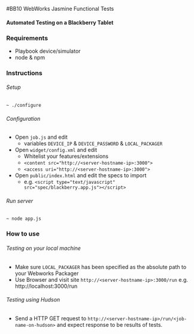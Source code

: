 #BB10 WebWorks Jasmine Functional Tests
#### Automated Testing on a Blackberry Tablet

### Requirements
- Playbook device/simulator
- node & npm

### Instructions
###### Setup
`~ ./configure`<br/>

###### Configuration
- Open `job.js` and edit 
  - variables `DEVICE_IP` & `DEVICE_PASSWORD` & `LOCAL_PACKAGER`
- Open `widget/config.xml` and edit 
  - Whitelist your features/extensions
  - `<content src="http://<server-hostname-ip>:3000">`
  - `<access uri="http://<server-hostname-ip>:3000">`
- Open `public/index.html` and edit the specs to import
  - e.g. `<script type="text/javascript" src="spec/blackberry.app.js"></script>`

###### Run server
`~ node app.js`

### How to use
###### Testing on your local machine
- Make sure `LOCAL_PACKAGER` has been specified as the absolute path to your Webworks Packager
- Use Browser and visit site `http://<server-hostname-ip>:3000/run` e.g. http://localhost:3000/run

###### Testing using Hudson
- Send a HTTP GET request to 
`http://<server-hostname-ip>/run/<job-name-on-hudson>`
and expect response to be results of tests.


